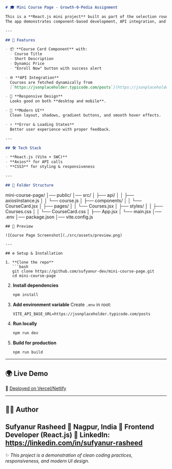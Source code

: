 ```markdown
# 🎓 Mini Course Page - Growth-0-Pedia Assignment

This is a **React.js mini project** built as part of the selection round for **Growth-0-Pedia**.  
The app demonstrates component-based development, API integration, and responsive design.

---

## 🚀 Features

- 📦 **Course Card Component** with:
  - Course Title
  - Short Description
  - Dynamic Price
  - "Enroll Now" button with success alert

- 🌐 **API Integration**  
  Courses are fetched dynamically from  
  [`https://jsonplaceholder.typicode.com/posts`](https://jsonplaceholder.typicode.com/posts).

- 📱 **Responsive Design**  
  Looks good on both **desktop and mobile**.

- 🎨 **Modern UI**  
  Clean layout, shadows, gradient buttons, and smooth hover effects.

- ⚡ **Error & Loading States**  
  Better user experience with proper feedback.

---

## 🛠️ Tech Stack

- **React.js (Vite + SWC)**
- **Axios** for API calls
- **CSS3** for styling & responsiveness

---

## 📂 Folder Structure

```

mini-course-page/
│── public/
│── src/
│   ├── api/
│   │   ├── axiosInstance.js
│   │   └── course.js
│   ├── components/
│   │   └── CourseCard.jsx
│   ├── pages/
│   │   └── Courses.jsx
│   ├── styles/
│   │   ├── Courses.css
│   │   └── CourseCard.css
│   ├── App.jsx
│   └── main.jsx
│── .env
│── package.json
│── vite.config.js

````
## 📸 Preview

![Course Page Screenshot](./src/assets/preview.png)

---

## ⚙️ Setup & Installation

1. **Clone the repo**
   ```bash
   git clone https://github.com/sufyanur-dev/mini-course-page.git
   cd mini-course-page
````

2. **Install dependencies**

   ```bash
   npm install
   ```

3. **Add environment variable**
   Create `.env` in root:

   ```env
   VITE_API_BASE_URL=https://jsonplaceholder.typicode.com/posts
   ```

4. **Run locally**

   ```bash
   npm run dev
   ```

5. **Build for production**

   ```bash
   npm run build
   ```

---

## 🌍 Live Demo

🔗 [Deployed on Vercel/Netlify](https://mini-course-page.onrender.com)

---



## 👨‍💻 Author

**Sufyanur Rasheed**
📍 Nagpur, India
💼 Frontend Developer (React.js)
🔗 LinkedIn: https://linkedin.com/in/sufyanur-rasheed
---

✨ *This project is a demonstration of clean coding practices, responsiveness, and modern UI design.*

```